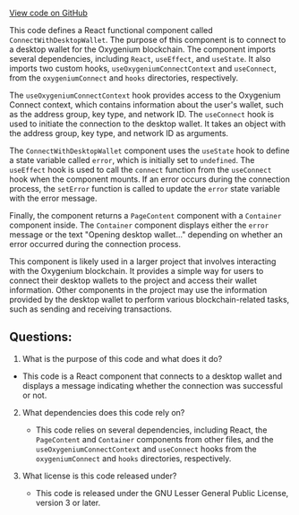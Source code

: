 [View code on GitHub](https://github.com/oxygenium-network/oxygenium-web3/packages/web3-react/src/components/ConnectModal/ConnectWithDesktopWallet.tsx)

This code defines a React functional component called `ConnectWithDesktopWallet`. The purpose of this component is to connect to a desktop wallet for the Oxygenium blockchain. The component imports several dependencies, including `React`, `useEffect`, and `useState`. It also imports two custom hooks, `useOxygeniumConnectContext` and `useConnect`, from the `oxygeniumConnect` and `hooks` directories, respectively.

The `useOxygeniumConnectContext` hook provides access to the Oxygenium Connect context, which contains information about the user's wallet, such as the address group, key type, and network ID. The `useConnect` hook is used to initiate the connection to the desktop wallet. It takes an object with the address group, key type, and network ID as arguments.

The `ConnectWithDesktopWallet` component uses the `useState` hook to define a state variable called `error`, which is initially set to `undefined`. The `useEffect` hook is used to call the `connect` function from the `useConnect` hook when the component mounts. If an error occurs during the connection process, the `setError` function is called to update the `error` state variable with the error message.

Finally, the component returns a `PageContent` component with a `Container` component inside. The `Container` component displays either the `error` message or the text "Opening desktop wallet..." depending on whether an error occurred during the connection process.

This component is likely used in a larger project that involves interacting with the Oxygenium blockchain. It provides a simple way for users to connect their desktop wallets to the project and access their wallet information. Other components in the project may use the information provided by the desktop wallet to perform various blockchain-related tasks, such as sending and receiving transactions.
## Questions: 
 1. What is the purpose of this code and what does it do?
   - This code is a React component that connects to a desktop wallet and displays a message indicating whether the connection was successful or not.

2. What dependencies does this code rely on?
   - This code relies on several dependencies, including React, the `PageContent` and `Container` components from other files, and the `useOxygeniumConnectContext` and `useConnect` hooks from the `oxygeniumConnect` and `hooks` directories, respectively.

3. What license is this code released under?
   - This code is released under the GNU Lesser General Public License, version 3 or later.